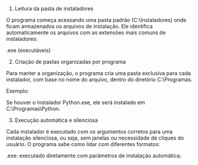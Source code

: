 1. Leitura da pasta de instaladores

O programa começa acessando uma pasta padrão (C:\\Instaladores) onde ficam armazenados os arquivos de instalação. Ele identifica automaticamente os arquivos com as extensões mais comuns de instaladores:

.exe (executáveis)

2. Criação de pastas organizadas por programa

Para manter a organização, o programa cria uma pasta exclusiva para cada instalador, com base no nome do arquivo, dentro do diretório C:\Programas.

Exemplo:

Se houver o instalador Python.exe, ele será instalado em C:\Programas\Python.


3. Execução automática e silenciosa

Cada instalador é executado com os argumentos corretos para uma instalação silenciosa, ou seja, sem janelas ou necessidade de cliques do usuário. O programa sabe como lidar com diferentes formatos:

.exe: executado diretamente com parâmetros de instalação automática;
